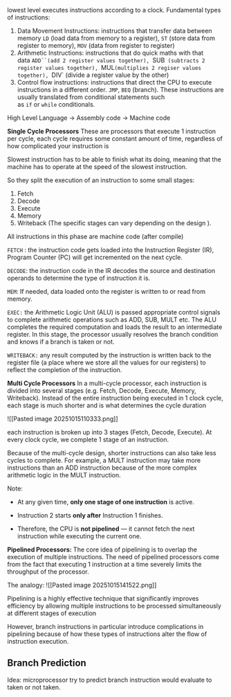 lowest level executes instructions according to a clock. 
Fundamental types of instructions:

1. Data Movement Instructions: instructions that transfer data between memory `LD` (load data from memory to a register), `ST` (store data from register to memory), `MOV` (data from register to register)
2. Arithmetic Instructions: instructions that do quick maths with that data `ADD``(add 2 register values together), `SUB` (subtracts 2 register values together), `MUL`(multiplies 2 regiser values together), `DIV` (divide a register value by the other)
3. Control flow instructions: instructions that direct the CPU to execute instructions in a different order. `JMP`, `BEQ` (branch). These instructions are usually translated from conditional statements such as `if` or `while` conditionals.

High Level Language -> Assembly code -> Machine code 

**Single Cycle Processors**
These are processors that execute 1 instruction per cycle, each cycle requires some constant amount of time, regardless of how complicated your instruction is

Slowest instruction has to be able to finish what its doing, meaning that the machine has to operate at the speed of the slowest instruction.

So they split the execution of an instruction to some small stages: 
1) Fetch 
2) Decode 
3) Execute 
4) Memory 
5) Writeback 
(The specific stages can vary depending on the design ).

All instructions in this phase are machine code (after compile)

`FETCH` : the instruction code gets loaded into the Instruction Register (IR), Program Counter (PC) will get incremented on the next cycle.

`DECODE`: the instruction code in the IR decodes the source and destination operands to determine the type of instruction it is.

`MEM`: If needed, data loaded onto the register is written to or read from memory.

`EXEC:` the Arithmetic Logic Unit (ALU) is passed appropriate control signals to complete arithmetic operations such as ADD, SUB, MULT etc. The ALU completes the required computation and loads the result to an intermediate register. In this stage, the processor usually resolves the branch condition and knows if a branch is taken or not.

`WRITEBACK:` any result computed by the instruction is written back to the register file (a place where we store all the values for our registers) to reflect the completion of the instruction.

**Multi Cycle Processors**
In a multi-cycle processor, each instruction is divided into several stages (e.g. Fetch, Decode, Execute, Memory, Writeback). Instead of the entire instruction being executed in 1 clock cycle, each stage is much shorter and is what determines the cycle duration

![[Pasted image 20251015110333.png]]

each instruction is broken up into 3 stages (Fetch, Decode, Execute). At every clock cycle, we complete 1 stage of an instruction.

Because of the multi-cycle design, shorter instructions can also take less cycles to complete. For example, a MULT instruction may take more instructions than an ADD instruction because of the more complex arithmetic logic in the MULT instruction.

Note:
- At any given time, **only one stage of one instruction** is active.
    
- Instruction 2 starts **only after** Instruction 1 finishes.
    
- Therefore, the CPU is **not pipelined** — it cannot fetch the next instruction while executing the current one.

**Pipelined Processors:** The core idea of pipelining is to overlap the execution of multiple instructions. The need of pipelined processors come from the fact that executing 1 instruction at a time severely limits the throughput of the processor.

The analogy:
![[Pasted image 20251015141522.png]]

Pipelining is a highly effective technique that significantly improves efficiency by allowing multiple instructions to be processed simultaneously at different stages of execution

However, branch instructions in particular introduce complications in pipelining because of how these types of instructions alter the flow of instruction execution.

## Branch Prediction

Idea: microprocessor try to predict branch instruction would evaluate to taken or not taken.
